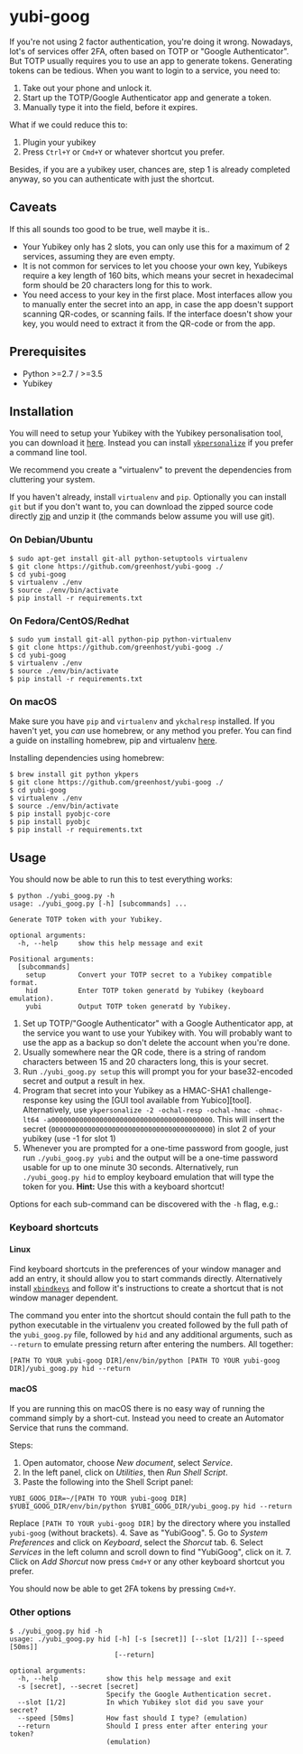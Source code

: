 # yubi-goog

If you're not using 2 factor authentication, you're doing it wrong. Nowadays, lot's of services offer 2FA, often based on TOTP or "Google Authenticator". But TOTP usually requires you to use an app to generate tokens. Generating tokens can be tedious. When you want to login to a service, you need to:

 1. Take out your phone and unlock it.
 2. Start up the TOTP/Google Authenticator app and generate a token.
 3. Manually type it into the field, before it expires.

What if we could reduce this to:

 1. Plugin your yubikey
 2. Press `Ctrl+Y` or `Cmd+Y` or whatever shortcut you prefer.

Besides, if you are a yubikey user, chances are, step 1 is already completed anyway, so you can authenticate with just the shortcut.

## Caveats

If this all sounds too good to be true, well maybe it is..

 - Your Yubikey only has 2 slots, you can only use this for a maximum of 2 services, assuming they are even empty.
 - It is not common for services to let you choose your own key, Yubikeys require a key length of 160 bits, which means your secret in hexadecimal form should be 20 characters long for this to work.
 - You need access to your key in the first place. Most interfaces allow you to manually enter the secret into an app, in case the app doesn't support scanning QR-codes, or scanning fails. If the interface doesn't show your key, you would need to extract it from the QR-code or from the app.

## Prerequisites

* Python >=2.7 / >=3.5
* Yubikey

## Installation

You will need to setup your Yubikey with the Yubikey personalisation tool, you can download it [here](https://www.yubico.com/support/knowledge-base/categories/articles/yubikey-personalization-tools/). Instead you can install [`ykpersonalize`](https://github.com/Yubico/yubikey-personalization) if you prefer a command line tool.

We recommend you create a "virtualenv" to prevent the dependencies from cluttering your system.

If you haven't already, install `virtualenv` and `pip`. Optionally you can install `git` but if you don't want to, you can download the zipped source code directly [zip](https://github.com/greenhost/yubi-goog/archive/master.zip) and unzip it (the commands below assume you will use git).

### On Debian/Ubuntu

``` console
$ sudo apt-get install git-all python-setuptools virtualenv
$ git clone https://github.com/greenhost/yubi-goog ./
$ cd yubi-goog
$ virtualenv ./env
$ source ./env/bin/activate
$ pip install -r requirements.txt
```

### On Fedora/CentOS/Redhat

``` console
$ sudo yum install git-all python-pip python-virtualenv
$ git clone https://github.com/greenhost/yubi-goog ./
$ cd yubi-goog
$ virtualenv ./env
$ source ./env/bin/activate
$ pip install -r requirements.txt
```

### On macOS

Make sure you have `pip` and `virtualenv` and `ykchalresp` installed. If you haven't yet, you *can* use homebrew, or any method you prefer. You can find a guide on installing homebrew, pip and virtualenv [here](http://docs.python-guide.org/en/latest/starting/install/osx/).

Installing dependencies using homebrew:

```console
$ brew install git python ykpers
$ git clone https://github.com/greenhost/yubi-goog ./
$ cd yubi-goog
$ virtualenv ./env
$ source ./env/bin/activate
$ pip install pyobjc-core
$ pip install pyobjc
$ pip install -r requirements.txt
```

## Usage

You should now be able to run this to test everything works:

```console
$ python ./yubi_goog.py -h
usage: ./yubi_goog.py [-h] [subcommands] ...

Generate TOTP token with your Yubikey.

optional arguments:
  -h, --help     show this help message and exit

Positional arguments:
  [subcommands]
    setup        Convert your TOTP secret to a Yubikey compatible format.
    hid          Enter TOTP token generatd by Yubikey (keyboard emulation).
    yubi         Output TOTP token generatd by Yubikey.

```

1. Set up TOTP/"Google Authenticator" with a Google Authenticator app, at the service you want to use your Yubikey with. You will probably want to use the app as a backup so don't delete the account when you're done.
2. Usually somewhere near the QR code, there is a string of random characters between 15 and 20 characters long, this is your secret.
3. Run `./yubi_goog.py setup` this will prompt you for your base32-encoded   secret and output a result in hex.
4. Program that secret into your Yubikey as a HMAC-SHA1 challenge-response key using the [GUI tool available from Yubico][tool]. Alternatively, use `ykpersonalize -2 -ochal-resp -ochal-hmac -ohmac-lt64 -a0000000000000000000000000000000000000000`. This will insert the secret (`0000000000000000000000000000000000000000`) in slot 2 of your yubikey (use -1 for slot 1)
5. Whenever you are prompted for a one-time password from google, just run `./yubi_goog.py yubi` and the output will be a one-time password usable for
   up to one minute 30 seconds.
  Alternatively, run `./yubi_goog.py hid` to employ keyboard emulation that will type the token for you.
  __Hint:__ Use this with a keyboard shortcut!

Options for each sub-command can be discovered with the `-h` flag, e.g.:

### Keyboard shortcuts

#### Linux

Find keyboard shortcuts in the preferences of your window manager and add an entry, it should allow you to start commands directly. Alternatively install [`xbindkeys`](http://www.nongnu.org/xbindkeys/xbindkeys.html) and follow it's instructions to create a shortcut that is not window manager dependent.

The command you enter into the shortcut should contain the full path to the python executable in the virtualenv you created followed by the full path of the `yubi_goog.py` file, followed by `hid` and any additional arguments, such as `--return` to emulate pressing return after entering the numbers. All together:

```
[PATH TO YOUR yubi-goog DIR]/env/bin/python [PATH TO YOUR yubi-goog DIR]/yubi_goog.py hid --return
```

#### macOS

If you are running this on macOS there is no easy way of running the command simply by a short-cut. Instead you need to create an Automator Service that runs the command.

Steps:

 1. Open automator, choose *New document*, select *Service*.
 2. In the left panel, click on *Utilities*, then *Run Shell Script*.
 3. Paste the following into the Shell Script panel:
 ```
 YUBI_GOOG_DIR=~/[PATH TO YOUR yubi-goog DIR]
 $YUBI_GOOG_DIR/env/bin/python $YUBI_GOOG_DIR/yubi_goog.py hid --return
 ```
 Replace `[PATH TO YOUR yubi-goog DIR]` by the directory where you installed `yubi-goog` (without brackets).
 4. Save as "YubiGoog".
 5. Go to *System Preferences* and click on *Keyboard*, select the *Shorcut* tab.
 6. Select *Services* in the left column and scroll down to find "YubiGoog", click on it.
 7. Click on *Add Shorcut* now press `Cmd+Y` or any other keyboard shortcut you prefer.

You should now be able to get 2FA tokens by pressing `Cmd+Y`.


### Other options

```console
$ ./yubi_goog.py hid -h
usage: ./yubi_goog.py hid [-h] [-s [secret]] [--slot [1/2]] [--speed [50ms]]
                          [--return]

optional arguments:
  -h, --help            show this help message and exit
  -s [secret], --secret [secret]
                        Specify the Google Authentication secret.
  --slot [1/2]          In which Yubikey slot did you save your secret?
  --speed [50ms]        How fast should I type? (emulation)
  --return              Should I press enter after entering your token?
                        (emulation)
```

